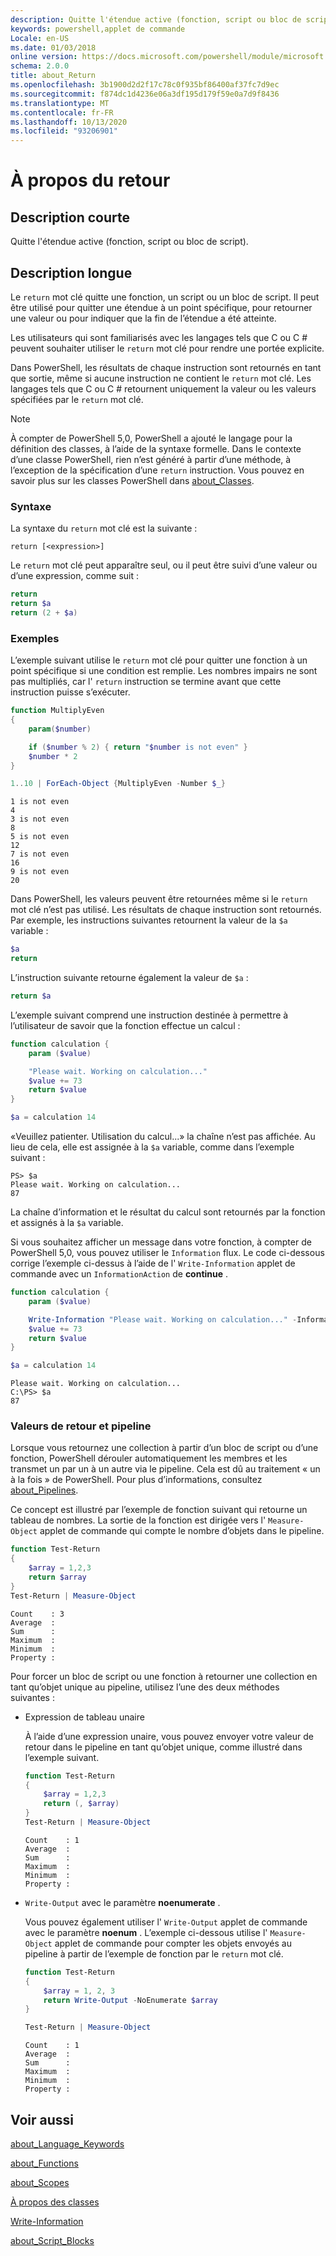 ```yaml
---
description: Quitte l'étendue active (fonction, script ou bloc de script).
keywords: powershell,applet de commande
Locale: en-US
ms.date: 01/03/2018
online version: https://docs.microsoft.com/powershell/module/microsoft.powershell.core/about/about_return?view=powershell-6&WT.mc_id=ps-gethelp
schema: 2.0.0
title: about_Return
ms.openlocfilehash: 3b1900d2d2f17c78c0f935bf86400af37fc7d9ec
ms.sourcegitcommit: f874dc1d4236e06a3df195d179f59e0a7d9f8436
ms.translationtype: MT
ms.contentlocale: fr-FR
ms.lasthandoff: 10/13/2020
ms.locfileid: "93206901"
---
```

# <a name="about-return"></a>À propos du retour

## <a name="short-description"></a>Description courte

Quitte l'étendue active (fonction, script ou bloc de script).

## <a name="long-description"></a>Description longue

Le `return` mot clé quitte une fonction, un script ou un bloc de script. Il peut être utilisé pour quitter une étendue à un point spécifique, pour retourner une valeur ou pour indiquer que la fin de l’étendue a été atteinte.

Les utilisateurs qui sont familiarisés avec les langages tels que C ou C \# peuvent souhaiter utiliser le `return` mot clé pour rendre une portée explicite.

Dans PowerShell, les résultats de chaque instruction sont retournés en tant que sortie, même si aucune instruction ne contient le `return` mot clé. Les langages tels que C ou C \# retournent uniquement la valeur ou les valeurs spécifiées par le `return` mot clé.

> [!NOTE]
> À compter de PowerShell 5,0, PowerShell a ajouté le langage pour la définition des classes, à l’aide de la syntaxe formelle.  Dans le contexte d’une classe PowerShell, rien n’est généré à partir d’une méthode, à l’exception de la spécification d’une `return` instruction. Vous pouvez en savoir plus sur les classes PowerShell dans [about_Classes](about_Classes.md).

### <a name="syntax"></a>Syntaxe

La syntaxe du `return` mot clé est la suivante :

```
return [<expression>]
```

Le `return` mot clé peut apparaître seul, ou il peut être suivi d’une valeur ou d’une expression, comme suit :

```powershell
return
return $a
return (2 + $a)
```

### <a name="examples"></a>Exemples

L’exemple suivant utilise le `return` mot clé pour quitter une fonction à un point spécifique si une condition est remplie. Les nombres impairs ne sont pas multipliés, car l' `return` instruction se termine avant que cette instruction puisse s’exécuter.

```powershell
function MultiplyEven
{
    param($number)

    if ($number % 2) { return "$number is not even" }
    $number * 2
}

1..10 | ForEach-Object {MultiplyEven -Number $_}
```

```output
1 is not even
4
3 is not even
8
5 is not even
12
7 is not even
16
9 is not even
20
```

Dans PowerShell, les valeurs peuvent être retournées même si le `return` mot clé n’est pas utilisé.
Les résultats de chaque instruction sont retournés. Par exemple, les instructions suivantes retournent la valeur de la `$a` variable :

```powershell
$a
return
```

L’instruction suivante retourne également la valeur de `$a` :

```powershell
return $a
```

L’exemple suivant comprend une instruction destinée à permettre à l’utilisateur de savoir que la fonction effectue un calcul :

```powershell
function calculation {
    param ($value)

    "Please wait. Working on calculation..."
    $value += 73
    return $value
}

$a = calculation 14
```

«Veuillez patienter. Utilisation du calcul...» la chaîne n’est pas affichée. Au lieu de cela, elle est assignée à la `$a` variable, comme dans l’exemple suivant :

```
PS> $a
Please wait. Working on calculation...
87
```

La chaîne d’information et le résultat du calcul sont retournés par la fonction et assignés à la `$a` variable.

Si vous souhaitez afficher un message dans votre fonction, à compter de PowerShell 5,0, vous pouvez utiliser le `Information` flux. Le code ci-dessous corrige l’exemple ci-dessus à l’aide de l' `Write-Information` applet de commande avec un `InformationAction` de **continue** .

```powershell
function calculation {
    param ($value)

    Write-Information "Please wait. Working on calculation..." -InformationAction Continue
    $value += 73
    return $value
}

$a = calculation 14
```

```output
Please wait. Working on calculation...
C:\PS> $a
87
```

### <a name="return-values-and-the-pipeline"></a>Valeurs de retour et pipeline

Lorsque vous retournez une collection à partir d’un bloc de script ou d’une fonction, PowerShell dérouler automatiquement les membres et les transmet un par un à un autre via le pipeline. Cela est dû au traitement « un à la fois » de PowerShell. Pour plus d’informations, consultez [about_Pipelines](about_pipelines.md).

Ce concept est illustré par l’exemple de fonction suivant qui retourne un tableau de nombres. La sortie de la fonction est dirigée vers l' `Measure-Object` applet de commande qui compte le nombre d’objets dans le pipeline.

```powershell
function Test-Return
{
    $array = 1,2,3
    return $array
}
Test-Return | Measure-Object
```

```Output
Count    : 3
Average  :
Sum      :
Maximum  :
Minimum  :
Property :
```

Pour forcer un bloc de script ou une fonction à retourner une collection en tant qu’objet unique au pipeline, utilisez l’une des deux méthodes suivantes :

- Expression de tableau unaire

  À l’aide d’une expression unaire, vous pouvez envoyer votre valeur de retour dans le pipeline en tant qu’objet unique, comme illustré dans l’exemple suivant.

  ```powershell
  function Test-Return
  {
      $array = 1,2,3
      return (, $array)
  }
  Test-Return | Measure-Object
  ```

  ```Output
  Count    : 1
  Average  :
  Sum      :
  Maximum  :
  Minimum  :
  Property :
  ```

- `Write-Output` avec le paramètre **noenumerate** .

  Vous pouvez également utiliser l' `Write-Output` applet de commande avec le paramètre **noenum** . L’exemple ci-dessous utilise l' `Measure-Object` applet de commande pour compter les objets envoyés au pipeline à partir de l’exemple de fonction par le `return` mot clé.

  ```powershell
  function Test-Return
  {
      $array = 1, 2, 3
      return Write-Output -NoEnumerate $array
  }

  Test-Return | Measure-Object
  ```

  ```Output
  Count    : 1
  Average  :
  Sum      :
  Maximum  :
  Minimum  :
  Property :
  ```

## <a name="see-also"></a>Voir aussi

[about_Language_Keywords](about_Language_Keywords.md)

[about_Functions](about_Functions.md)

[about_Scopes](about_Scopes.md)

[À propos des classes](about_Classes.md)

[Write-Information](xref:Microsoft.PowerShell.Utility.Write-Information)

[about_Script_Blocks](about_Script_Blocks.md)
